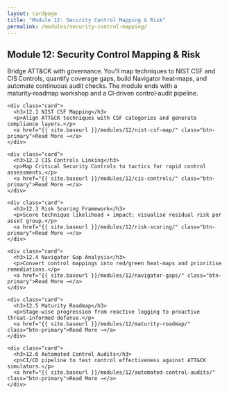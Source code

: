 ```yaml
---
layout: cardpage
title: "Module 12: Security Control Mapping & Risk"
permalink: /modules/security-control-mapping/
---
```


<section class="cards-section">
  <h2 class="section-title">Module 12: Security Control Mapping &amp; Risk</h2>

  <p class="module-desc">
    Bridge ATT&CK with governance. You’ll map techniques to NIST CSF and CIS Controls,
    quantify coverage gaps, build Navigator heat‑maps, and automate continuous audit
    checks. The module ends with a maturity‑roadmap workshop and a CI‑driven control‑audit
    pipeline.
  </p>

  <div class="card-grid">

    <div class="card">
      <h3>12.1 NIST CSF Mapping</h3>
      <p>Align ATT&CK techniques with CSF categories and generate compliance layers.</p>
      <a href="{{ site.baseurl }}/modules/12/nist-csf-map/" class="btn-primary">Read More →</a>
    </div>

    <div class="card">
      <h3>12.2 CIS Controls Linking</h3>
      <p>Map Critical Security Controls to tactics for rapid control assessments.</p>
      <a href="{{ site.baseurl }}/modules/12/cis-controls/" class="btn-primary">Read More →</a>
    </div>

    <div class="card">
      <h3>12.3 Risk Scoring Framework</h3>
      <p>Score technique likelihood × impact; visualise residual risk per asset group.</p>
      <a href="{{ site.baseurl }}/modules/12/risk-scoring/" class="btn-primary">Read More →</a>
    </div>

    <div class="card">
      <h3>12.4 Navigator Gap Analysis</h3>
      <p>Convert control mappings into red/green heat‑maps and prioritise remediations.</p>
      <a href="{{ site.baseurl }}/modules/12/navigator-gaps/" class="btn-primary">Read More →</a>
    </div>

    <div class="card">
      <h3>12.5 Maturity Roadmap</h3>
      <p>Stage‑wise progression from reactive logging to proactive threat‑informed defense.</p>
      <a href="{{ site.baseurl }}/modules/12/maturity-roadmap/" class="btn-primary">Read More →</a>
    </div>

    <div class="card">
      <h3>12.6 Automated Control Audits</h3>
      <p>CI/CD pipeline to test control effectiveness against ATT&CK simulators.</p>
      <a href="{{ site.baseurl }}/modules/12/automated-control-audits/" class="btn-primary">Read More →</a>
    </div>

  </div>
</section>